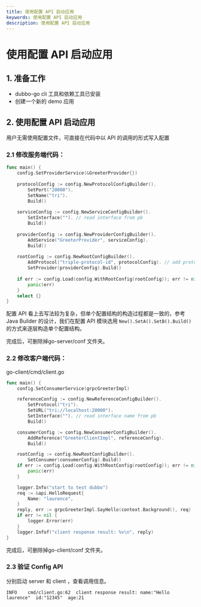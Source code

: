 ```yaml
---
title: 使用配置 API 启动应用
keywords: 使用配置 API 启动应用
description: 使用配置 API 启动应用
---
```


# 使用配置 API 启动应用

## 1. 准备工作

- dubbo-go cli 工具和依赖工具已安装
- 创建一个新的 demo 应用

## 2. 使用配置 API 启动应用

用户无需使用配置文件，可直接在代码中以 API 的调用的形式写入配置

### 2.1 修改服务端代码：

```go
func main() {
	config.SetProviderService(&GreeterProvider{})
  
	protocolConfig := config.NewProtocolConfigBuilder().
		SetPort("20000").
		SetName("tri").
		Build()
  
	serviceConfig := config.NewServiceConfigBuilder().
		SetInterface(""). // read interface from pb
		Build()
  
	providerConfig := config.NewProviderConfigBuilder().
		AddService("GreeterProvider", serviceConfig).
		Build()
  
	rootConfig := config.NewRootConfigBuilder().
		AddProtocol("triple-protocol-id", protocolConfig). // add protocol, key is custom
		SetProvider(providerConfig).Build()
  
	if err := config.Load(config.WithRootConfig(rootConfig)); err != nil {
		panic(err)
	}
	select {}
}

```

配置 API 看上去写法较为复杂，但单个配置结构的构造过程都是一致的，参考 Java  Builder 的设计，我们在配置 API 模块选用 `New().SetA().SetB().Build()`的方式来逐层构造单个配置结构。

完成后，可删除掉go-server/conf 文件夹。



### 2.2 修改客户端代码：

go-client/cmd/client.go

```go
func main() {
	config.SetConsumerService(grpcGreeterImpl)

	referenceConfig := config.NewReferenceConfigBuilder().
		SetProtocol("tri").
		SetURL("tri://localhost:20000").
		SetInterface(""). // read interface name from pb
		Build()

	consumerConfig := config.NewConsumerConfigBuilder().
		AddReference("GreeterClientImpl", referenceConfig).
		Build()

	rootConfig := config.NewRootConfigBuilder().
		SetConsumer(consumerConfig).Build()
	if err := config.Load(config.WithRootConfig(rootConfig)); err != nil {
		panic(err)
	}

	logger.Info("start to test dubbo")
	req := &api.HelloRequest{
		Name: "laurence",
	}
	reply, err := grpcGreeterImpl.SayHello(context.Background(), req)
	if err != nil {
		logger.Error(err)
	}
	logger.Infof("client response result: %v\n", reply)
}

```

完成后，可删除掉go-client/conf 文件夹。

### 2.3 验证 Config API

分别启动 server 和 client ，查看调用信息。

```
INFO    cmd/client.go:62  client response result: name:"Hello laurence"  id:"12345"  age:21
```


